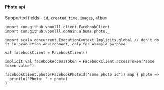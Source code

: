 #### Photo api

Supported fields - `id`, `created_time`, `images`, `album`

```tut:silent
import com.github.vooolll.client.FacebookClient
import com.github.vooolll.domain.albums.photo._

import scala.concurrent.ExecutionContext.Implicits.global // don't do it in production environment, only for example purpose

val facebookClient = FacebookClient()

implicit val facebookAccessToken = FacebookClient.accessToken("some token value")

facebookClient.photo(FacebookPhotoId("some photo id")) map { photo =>
  println("Photo: " + photo)
}
```
